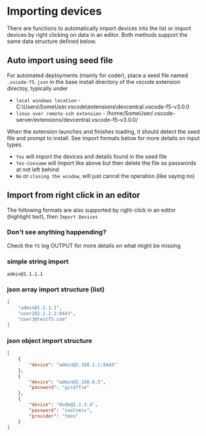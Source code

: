
# Importing devices

There are functions to automatically import devices into the list or import devices by right clicking on data in an editor.  Both methods support the same data structure defined below.

## Auto import using seed file

For automated deployments (mainly for coder), place a seed file named `.vscode-f5.json` in the base install directory of the vscode extension directoy, typically under 

- `local windows location` - C:\Users\SomeUser\.vscode\extensions\devcentral.vscode-f5-v3.0.0
- `linux over remote-ssh extension` - /home/SomeUser/.vscode-server/extensions/devcentral.vscode-f5-v3.0.0/

When the extension launches and finishes loading, it should detect the seed file and prompt to install.  See import formats below for more details on input types.

- `Yes` will import the devices and details found in the seed file
- `Yes-Consume` will import like above but then delete the file so passwords at not left behind
- `No` or `closing the window`, will just cancel the operation (like saying no)

## Import from right click in an editor

The following formats are also supported by right-click in an editor (highlight text), then `Import Devices`

### Don't see anything happending?

Check the `f5` log OUTPUT for more details on what might be missing

### simple string import

```
admin@1.1.1.1
```

### json array import structure (list)

```json
[
    "admin@1.1.1.1",
    "user2@2.2.2.2:8443",
    "user3@testf5.com"
]
```

### json object import structure

```json
[
    {
        "device": "admin@2.168.1.1:8443"
    },
    {
        "device": "admin@2.168.6.5",
        "password": "giraffie"
    },
    {
        "device": "dude@2.1.3.4",
        "password": "coolness",
        "provider": "tmos"
    }
]
```

